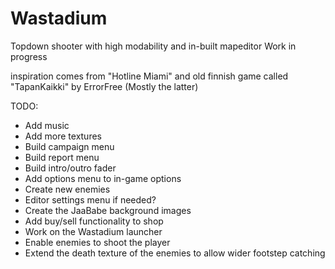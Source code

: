# Wastadium
Topdown shooter with high modability and in-built mapeditor
Work in progress

inspiration comes from "Hotline Miami" and old finnish game called "TapanKaikki" by ErrorFree (Mostly the latter)

TODO:
  - Add music
  - Add more textures
  - Build campaign menu
  - Build report menu
  - Build intro/outro fader
  - Add options menu to in-game options
  - Create new enemies
  - Editor settings menu if needed?
  - Create the JaaBabe background images
  - Add buy/sell functionality to shop
  - Work on the Wastadium launcher
  - Enable enemies to shoot the player
  - Extend the death texture of the enemies to allow wider footstep catching
